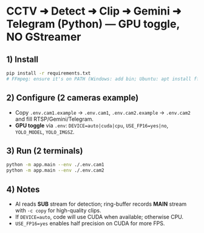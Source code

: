 # CCTV ➜ Detect ➜ Clip ➜ Gemini ➜ Telegram (Python) — GPU toggle, NO GStreamer

## 1) Install
```bash
pip install -r requirements.txt
# FFmpeg: ensure it's on PATH (Windows: add bin; Ubuntu: apt install ffmpeg)
```

## 2) Configure (2 cameras example)
- Copy `.env.cam1.example` → `.env.cam1`, `.env.cam2.example` → `.env.cam2` and fill RTSP/Gemini/Telegram.
- **GPU toggle** via `.env`: `DEVICE=auto|cuda|cpu`, `USE_FP16=yes|no`, `YOLO_MODEL`, `YOLO_IMGSZ`.

## 3) Run (2 terminals)
```bash
python -m app.main --env ./.env.cam1
python -m app.main --env ./.env.cam2
```

## 4) Notes
- AI reads **SUB** stream for detection; ring-buffer records **MAIN** stream with `-c copy` for high-quality clips.
- If `DEVICE=auto`, code will use CUDA when available; otherwise CPU.
- `USE_FP16=yes` enables half precision on CUDA for more FPS.

